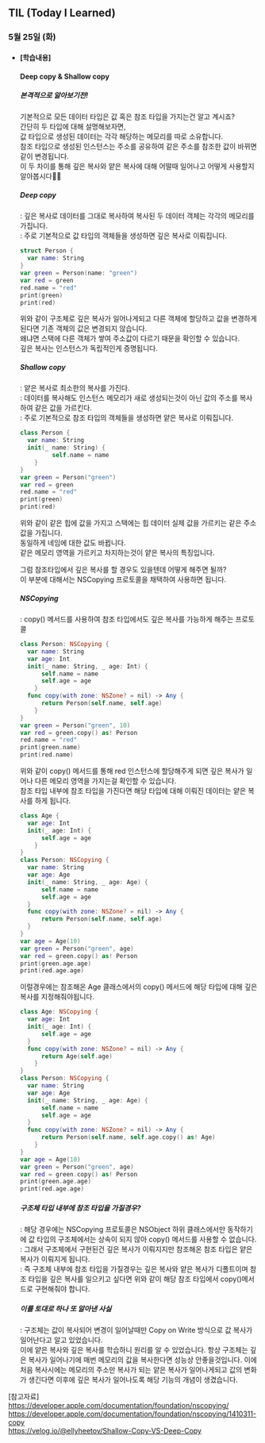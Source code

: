 ## TIL (Today I Learned)

### 5월 25일 (화)

- #### [학습내용]
  #### Deep copy & Shallow copy   
  ##### 본격적으로 알아보기전!   
  기본적으로 모든 데이터 타입은 값 혹은 참조 타입을 가지는건 알고 계시죠?   
  간단히 두 타입에 대해 설명해보자면,   
  값 타입으로 생성된 데이터는 각각 해당하는 메모리를 따로 소유합니다.   
  참조 타입으로 생성된 인스턴스는 주소를 공유하여 같은 주소를 참조한 값이 바뀌면 같이 변경됩니다.   
  이 두 차이를 통해 깊은 복사와 얕은 복사에 대해 어떨때 일어나고 어떻게 사용할지 알아봅시다👍🏻   
  
  ##### Deep copy   
  : 깊은 복사로 데이터를 그대로 복사하여 복사된 두 데이터 객체는 각각의 메모리를 가집니다.   
  : 주로 기본적으로 값 타입의 객체들을 생성하면 깊은 복사로 이뤄집니다.   
  ```swift
  struct Person {
    var name: String
  }
  var green = Person(name: "green")
  var red = green
  red.name = "red"
  print(green)
  print(red)
  ```
  위와 같이 구조체로 깊은 복사가 일어나게되고 다른 객체에 할당하고 값을 변경하게 된다면 기존 객체의 값은 변경되지 않습니다.   
  왜냐면 스택에 다른 객체가 쌓여 주소값이 다르기 때문을 확인할 수 있습니다.   
  깊은 복사는 인스턴스가 독립적인게 증명됩니다.   

  ##### Shallow copy   
  : 얕은 복사로 최소한의 복사를 가진다.   
  : 데이터를 복사해도 인스턴스 메모리가 새로 생성되는것이 아닌 값의 주소를 복사하여 같은 값을 가르킨다.   
  : 주로 기본적으로 참조 타입의 객체들을 생성하면 얕은 복사로 이뤄집니다.   
  ```swift
  class Person {
    var name: String
    init(_ name: String) {
           self.name = name
      }
  }
  var green = Person("green")
  var red = green
  red.name = "red"
  print(green)
  print(red)
  ```
  위와 같이 같은 힙에 값을 가지고 스택에는 힙 데이터 실제 값을 가르키는 같은 주소값을 가집니다.   
  동일하게 네임에 대한 값도 바뀝니다.   
  같은 메모리 영역을 가르키고 차지하는것이 얕은 복사의 특징입니다.   

  그럼 참조타입에서 깊은 복사를 할 경우도 있을텐데 어떻게 해주면 될까?   
  이 부분에 대해서는 NSCopying 프로토콜을 채택하여 사용하면 됩니다.   

  ##### NSCopying
  : copy() 메서드를 사용하여 참조 타입에서도 깊은 복사를 가능하게 해주는 프로토콜   
  ```swift
  class Person: NSCopying {
    var name: String
    var age: Int
    init(_ name: String, _ age: Int) {
        self.name = name
        self.age = age
      }
    func copy(with zone: NSZone? = nil) -> Any {
        return Person(self.name, self.age)
      }
  }
  var green = Person("green", 10)
  var red = green.copy() as! Person
  red.name = "red"
  print(green.name)
  print(red.name)
  ```

  위와 같이 copy() 메서드를 통해 red 인스턴스에 할당해주게 되면 깊은 복사가 일어나 다른 메모리 영역을 가지는걸 확인할 수 있습니다.   
  참조 타입 내부에 참조 타입을 가진다면 해당 타입에 대해 이뤄진 데이터는 얕은 복사를 하게 됩니다.   
  ```swift
  class Age {
    var age: Int
    init(_ age: Int) {
        self.age = age
      }
  }
  class Person: NSCopying {
    var name: String
    var age: Age
    init(_ name: String, _ age: Age) {
        self.name = name
        self.age = age
    }
    func copy(with zone: NSZone? = nil) -> Any {
        return Person(self.name, self.age)
    }
  }
  var age = Age(10)
  var green = Person("green", age)
  var red = green.copy() as! Person
  print(green.age.age)
  print(red.age.age)
  ```

  이럴경우에는 참조해온 Age 클래스에서의 copy() 메서드에 해당 타입에 대해 깊은 복사를 지정해줘야됩니다.   
  ```swift
  class Age: NSCopying {
    var age: Int
    init(_ age: Int) {
        self.age = age
    }
    func copy(with zone: NSZone? = nil) -> Any {
        return Age(self.age)
      }
  }
  class Person: NSCopying {
    var name: String
    var age: Age
    init(_ name: String, _ age: Age) {
        self.name = name
        self.age = age
    }
    func copy(with zone: NSZone? = nil) -> Any {
        return Person(self.name, self.age.copy() as! Age)
      }
  }
  var age = Age(10)
  var green = Person("green", age)
  var red = green.copy() as! Person
  print(green.age.age)
  print(red.age.age)
  ```

  ##### 구조체 타입 내부에 참조 타입을 가질경우?   
  : 해당 경우에는 NSCopying 프로토콜은 NSObject 하위 클래스에서만 동작하기에 값 타입의 구조체에서는 상속이 되지 않아 copy() 메서드를 사용할 수 없습니다.   
  : 그래서 구조체에서 구현된건 깊은 복사가 이뤄지지만 참조해온 참조 타입은 얕은 복사가 이뤄지게 됩니다.   
  : 즉 구조체 내부에 참조 타입을 가질경우는 깊은 복사와 얕은 복사가 디폴트이며 참조 타입을 깊은 복사를 일으키고 싶다면 위와 같이 해당 참조 타입에서 copy()메서드로 구현해줘야 합니다.   

  ##### 이를 토대로 하나 또 알아낸 사실   
  : 구조체는 값이 복사되어 변경이 일어날때만 Copy on Write 방식으로 값 복사가 일어난다고 알고 있었습니다.   
  이에 얕은 복사와 깊은 복사를 학습하니 원리를 알 수 있었습니다. 항상 구조체는 깊은 복사가 일어나기에 매번 메모리의 값을 복사한다면 성능상 안좋을것입니다. 이에 처음 복사시에는 메모리의 주소만 복사가 되는 얕은 복사가 일어나게되고 값의 변화가 생긴다면 이후에 깊은 복사가 일어나도록 해당 기능의 개념이 생겼습니다.   
  
  

[참고자료]   
https://developer.apple.com/documentation/foundation/nscopying/   
https://developer.apple.com/documentation/foundation/nscopying/1410311-copy   
https://velog.io/@ellyheetov/Shallow-Copy-VS-Deep-Copy